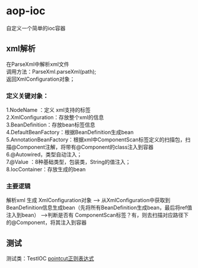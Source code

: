 # aop-ioc
自定义一个简单的ioc容器

## xml解析
在ParseXml中解析xml文件<br>
调用方法：ParseXml.parseXml(path);<br>
返回XmlConfiguration对象；<br>
### 定义关键对象：

1.NodeName ：定义 xml支持的标签<br>
2.XmlConfiguration：存放整个xml的信息<br>
3.BeanDefinition：存放bean标签信息<br>
4.DefaultBeanFactory：根据BeanDefinition生成bean<br>
5.AnnotationBeanFactory：根据xml中ComponentScan标签定义的扫描包，扫描@Component注解，将带有@Component的class注入到容器<br>
6.@Autowired，类型自动注入；<br>
7.@Value ：8种基础类型，包装类，String的值注入；<br>
8.IocContainer：存放生成的bean<br>
### 主要逻辑

解析xml 生成 XmlConfiguration对象
--> 从XmlConfiguration中获取到BeanDefinition信息生成bean（先将所有BeanDefinition生成bean，最后将ref值注入到bean）
-->判断是否有 ComponentScan标签？有，则去扫描对应路径下的@Component，将其注入到容器

## 测试
测试类：TestIOC
[pointcut正则表达式](https://blog.csdn.net/m0_37550986/article/details/119384659?spm=1001.2014.3001.5501)

